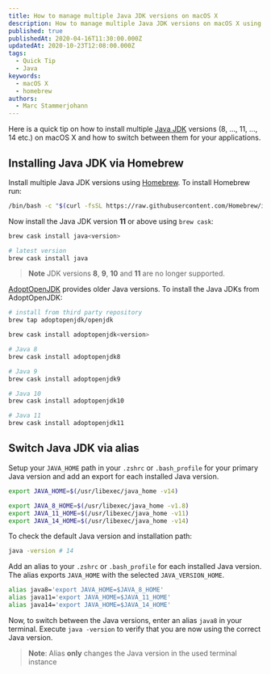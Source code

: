 ```yaml
---
title: How to manage multiple Java JDK versions on macOS X
description: How to manage multiple Java JDK versions on macOS X using homebrew.
published: true
publishedAt: 2020-04-16T11:30:00.000Z
updatedAt: 2020-10-23T12:08:00.000Z
tags:
  - Quick Tip
  - Java
keywords:
  - macOS X
  - homebrew
authors:
  - Marc Stammerjohann
---
```


Here is a quick tip on how to install multiple [Java JDK](https://www.oracle.com/java/technologies/javase-downloads.html#javasejdk) versions (8, ..., 11, ..., 14 etc.) on macOS X and how to switch between them for your applications.

## Installing Java JDK via Homebrew

Install multiple Java JDK versions using [Homebrew](https://brew.sh/). To install Homebrew run:

```bash
/bin/bash -c "$(curl -fsSL https://raw.githubusercontent.com/Homebrew/install/master/install.sh)"
```

Now install the Java JDK version **11** or above using `brew cask`:

```bash
brew cask install java<version>

# latest version
brew cask install java
```

> **Note** JDK versions  **8**, **9**, **10** and **11** are no longer supported.

[AdoptOpenJDK](https://adoptopenjdk.net/) provides older Java versions. To install the Java JDKs from AdoptOpenJDK:

```bash
# install from third party repository
brew tap adoptopenjdk/openjdk

brew cask install adoptopenjdk<version>

# Java 8
brew cask install adoptopenjdk8

# Java 9
brew cask install adoptopenjdk9

# Java 10
brew cask install adoptopenjdk10

# Java 11
brew cask install adoptopenjdk11
```

## Switch Java JDK via alias

Setup your `JAVA_HOME` path in your `.zshrc` or `.bash_profile` for your primary Java version and add an export for each installed Java version.

```bash
export JAVA_HOME=$(/usr/libexec/java_home -v14)

export JAVA_8_HOME=$(/usr/libexec/java_home -v1.8)
export JAVA_11_HOME=$(/usr/libexec/java_home -v11)
export JAVA_14_HOME=$(/usr/libexec/java_home -v14)
```

To check the default Java version and installation path:

```bash
java -version # 14
```

Add an alias to your `.zshrc` or `.bash_profile` for each installed Java version. The alias exports `JAVA_HOME` with the selected `JAVA_VERSION_HOME`.

```bash
alias java8='export JAVA_HOME=$JAVA_8_HOME'
alias java11='export JAVA_HOME=$JAVA_11_HOME'
alias java14='export JAVA_HOME=$JAVA_14_HOME'
```

Now, to switch between the Java versions, enter an alias `java8` in your terminal. Execute `java -version` to verify that you are now using the correct Java version.

> **Note**: Alias **only** changes the Java version in the used terminal instance
